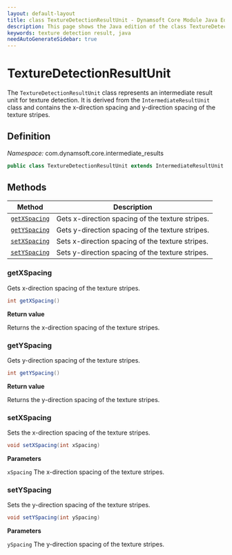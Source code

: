 ```yaml
---
layout: default-layout
title: class TextureDetectionResultUnit - Dynamsoft Core Module Java Edition API Reference
description: This page shows the Java edition of the class TextureDetectionResultUnit in Dynamsoft Core Module.
keywords: texture detection result, java
needAutoGenerateSidebar: true
---
```


# TextureDetectionResultUnit

The `TextureDetectionResultUnit` class represents an intermediate result unit for texture detection. It is derived from the `IntermediateResultUnit` class and contains the x-direction spacing and y-direction spacing of the texture stripes.

## Definition

*Namespace:* com.dynamsoft.core.intermediate_results

```java
public class TextureDetectionResultUnit extends IntermediateResultUnit
```

## Methods

| Method               | Description |
|----------------------|-------------|
| [`getXSpacing`](#getxspacing) | Gets x-direction spacing of the texture stripes. |
| [`getYSpacing`](#getyspacing) | Gets y-direction spacing of the texture stripes. |
| [`setXSpacing`](#setxspacing) | Sets x-direction spacing of the texture stripes. |
| [`setYSpacing`](#setyspacing) | Sets y-direction spacing of the texture stripes. |

### getXSpacing

Gets x-direction spacing of the texture stripes.

```java
int getXSpacing()
```

**Return value**

Returns the x-direction spacing of the texture stripes.

### getYSpacing

Gets y-direction spacing of the texture stripes.

```java
int getYSpacing()
```

**Return value**

Returns the y-direction spacing of the texture stripes.

### setXSpacing

Sets the x-direction spacing of the texture stripes.

```java
void setXSpacing(int xSpacing)
```

**Parameters**

`xSpacing` The x-direction spacing of the texture stripes.

### setYSpacing

Sets the y-direction spacing of the texture stripes.

```java
void setYSpacing(int ySpacing)
```

**Parameters**

`ySpacing` The y-direction spacing of the texture stripes.

